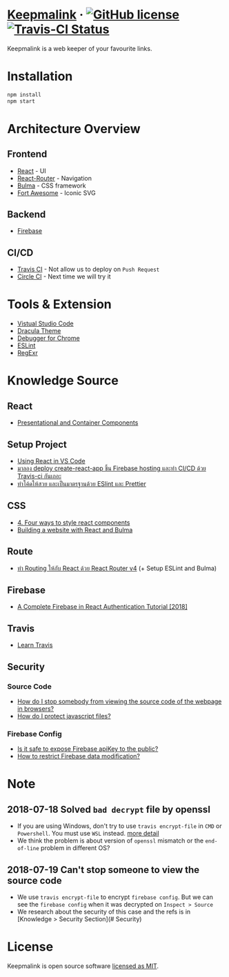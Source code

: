 # [Keepmalink](https://keepmalink.firebase.com) &middot; [![GitHub license](https://img.shields.io/badge/license-MIT-blue.svg)](https://github.com/nrogapp/keepmalink/blob/master/LICENSE) [![Travis-CI Status](https://travis-ci.org/nrogapp/keepmalink.svg?branch=master)](https://travis-ci.org/nrogapp/keepmalink)

Keepmalink is a web keeper of your favourite links.


# Installation

```sh
npm install
npm start
```

# Architecture Overview

## Frontend
- [React](https://facebook.github.io/react/) - UI
- [React-Router](https://github.com/ReactTraining/react-router) - Navigation
- [Bulma](https://github.com/jgthms/bulma) - CSS framework
- [Fort Awesome](https://github.com/FortAwesome/Font-Awesome) - Iconic SVG

## Backend
- [Firebase](https://firebase.google.com/)

## CI/CD
- [Travis CI](https://travis-ci.org/) - Not allow us to deploy on `Push Request`
- [Circle CI](https://circleci.com/) - Next time we will try it


# Tools & Extension

- [Vistual Studio Code](https://code.visualstudio.com)
- [Dracula Theme](https://draculatheme.com/)
- [Debugger for Chrome](https://marketplace.visualstudio.com/items?itemName=msjsdiag.debugger-for-chrome)
- [ESLint](https://marketplace.visualstudio.com/items?itemName=dbaeumer.vscode-eslint)
- [RegExr](https://regexr.com/)

# Knowledge Source

## React
- [Presentational and Container Components](https://medium.com/@dan_abramov/smart-and-dumb-components-7ca2f9a7c7d0)

## Setup Project
- [Using React in VS Code](https://code.visualstudio.com/docs/nodejs/reactjs-tutorial)
- [มาลอง deploy create-react-app ขึ้น Firebase hosting และทำ CI/CD ด้วย Travis-ci กันเถอะ](https://medium.com/muze-innovation/%E0%B8%A1%E0%B8%B2%E0%B8%A5%E0%B8%AD%E0%B8%87-deploy-create-react-app-%E0%B8%82%E0%B8%B6%E0%B9%89%E0%B8%99-firebase-hosting-%E0%B9%81%E0%B8%A5%E0%B8%B0%E0%B8%97%E0%B8%B3-ci-cd-%E0%B8%94%E0%B9%89%E0%B8%A7%E0%B8%A2-travis-ci-%E0%B8%81%E0%B8%B1%E0%B8%99%E0%B9%80%E0%B8%96%E0%B8%AD%E0%B8%B0-7a010a2005ed)
- [ทำโค้ดให้สวย และเป็นมาตรฐานด้วย ESlint และ Prettier](https://medium.com/@boomauakim/%E0%B8%AA%E0%B8%A3%E0%B9%89%E0%B8%B2%E0%B8%87%E0%B9%82%E0%B8%9B%E0%B8%A3%E0%B9%80%E0%B8%88%E0%B9%87%E0%B8%84%E0%B9%80%E0%B8%A3%E0%B8%B4%E0%B9%88%E0%B8%A1%E0%B8%95%E0%B9%89%E0%B8%99%E0%B9%81%E0%B8%9A%E0%B8%9A%E0%B8%87%E0%B9%88%E0%B8%B2%E0%B8%A2%E0%B9%86-%E0%B8%94%E0%B9%89%E0%B8%A7%E0%B8%A2-koa-node-js-framework-eslint-and-prettier-b3ed866e826)

## CSS
- [4. Four ways to style react components](https://codeburst.io/4-four-ways-to-style-react-components-ac6f323da822)
- [Building a website with React and Bulma](https://hackernoon.com/building-a-website-with-react-and-bulma-d655214bff2a)

## Route
- [ทำ Routing ให้กับ React ด้วย React Router v4](https://devahoy.com/posts/basic-web-with-react-router-v4/) (+ Setup ESLint and Bulma)

## Firebase
- [A Complete Firebase in React Authentication Tutorial [2018]](https://www.robinwieruch.de/complete-firebase-authentication-react-tutorial/)

## Travis
- [Learn Travis](https://github.com/dwyl/learn-travis)

## Security
### Source Code
- [How do I stop somebody from viewing the source code of the webpage in browsers?](https://www.quora.com/How-do-I-stop-somebody-from-viewing-the-source-code-of-the-webpage-in-browsers)
- [How do I protect javascript files?](https://stackoverflow.com/questions/4766834/how-do-i-protect-javascript-files)
### Firebase Config
- [Is it safe to expose Firebase apiKey to the public?](https://stackoverflow.com/questions/37482366/is-it-safe-to-expose-firebase-apikey-to-the-public)
- [How to restrict Firebase data modification?](https://stackoverflow.com/questions/35418143/how-to-restrict-firebase-data-modification)

# Note

## 2018-07-18 Solved `bad decrypt` file by openssl
- If you are using Windows, don't try to use `travis encrypt-file` in `CMD` or `Powershell`. You must use `WSL` instead. [more detail](https://github.com/travis-ci/travis-ci/issues/4746)
- We think the problem is about version of `openssl` mismatch or the `end-of-line` problem in different OS?

## 2018-07-19 Can't stop someone to view the source code
- We use `travis encrypt-file` to encrypt `firebase config`. But we can see the `firebase config` when it was decrypted on `Inspect > Source`
- We research about the security of this case and the refs is in [Knowledge > Security Section](# Security)


# License

Keepmalink is open source software [licensed as MIT](https://github.com/nrogapp/keepmalink/blob/master/LICENSE).